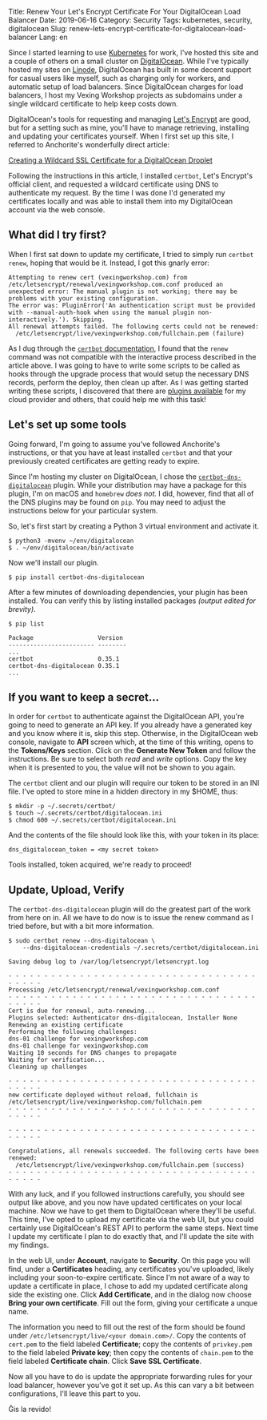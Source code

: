 Title: Renew Your Let's Encrypt Certificate For Your DigitalOcean Load Balancer
Date: 2019-06-16
Category: Security
Tags: kubernetes, security, digitalocean
Slug: renew-lets-encrypt-certificate-for-digitalocean-load-balancer
Lang: en

Since I started learning to use [Kubernetes](https://kubernetes.io) for work,
I've hosted this site and a couple of others on a small cluster on
[DigitalOcean](https://digitalocean.com). While I've typically hosted my sites
on [Linode](https://linode.com), DigitalOcean has built in some decent support
for casual users like myself, such as charging only for workers, and automatic
setup of load balancers. Since DigitalOcean charges for load balancers, I host
my Vexing Workshop projects as subdomains under a single wildcard certificate to
help keep costs down.

DigitalOcean's tools for requesting and managing [Let's Encrypt](https://letsencrypt.org)
are good, but for a setting such as mine, you'll have to manage retrieving,
installing and updating your certificates yourself. When I first set up this
site, I referred to Anchorite's wonderfully direct article:

[Creating a Wildcard SSL Certificate for a DigitalOcean Droplet](https://www.stauber.org/index.php/2018/12/02/creating-a-wildcard-ssl-certificate-for-a-digitalocean-droplet/)

Following the instructions in this article, I installed `certbot`, Let's
Encrypt's official client, and requested a wildcard certificate using DNS to
authenticate my request. By the time I was done I'd generated my certificates
locally and was able to install them into my DigitalOcean account via the web
console.

## What did I try first?

When I first sat down to update my certificate, I tried to simply run `certbot
renew`, hoping that would be it. Instead, I got this gnarly error:

```shell
Attempting to renew cert (vexingworkshop.com) from /etc/letsencrypt/renewal/vexingworkshop.com.conf produced an unexpected error: The manual plugin is not working; there may be problems with your existing configuration.
The error was: PluginError('An authentication script must be provided with --manual-auth-hook when using the manual plugin non-interactively.'). Skipping.
All renewal attempts failed. The following certs could not be renewed:
  /etc/letsencrypt/live/vexingworkshop.com/fullchain.pem (failure)
```

As I dug through the [`certbot` documentation](https://certbot.eff.org/docs/), I
found that the `renew` command was not compatible with the interactive process
described in the article above. I was going to have to write some scripts to
be called as hooks through the upgrade process that would setup the necessary
DNS records, perform the deploy, then clean up after. As I was getting started
writing these scripts, I discovered that there are [plugins available](https://certbot.eff.org/docs/using.html#id15) for my cloud provider and others, that could help me with this task!


## Let's set up some tools

Going forward, I'm going to assume you've followed Anchorite's instructions, or
that you have at least installed `certbot` and that your previously created
certificates are getting ready to expire.

Since I'm hosting my cluster on DigitalOcean, I chose the
[`certbot-dns-digitalocean`](https://certbot-dns-digitalocean.readthedocs.io/en/stable/)
plugin. While your distribution may have a package for this plugin, I'm on macOS
and `homebrew` _does not._ I did, however, find that all of the DNS plugins may
be found on `pip`. You may need to adjust the instructions below for your
particular system.

So, let's first start by creating a Python 3 virtual environment and activate
it.

```shell
$ python3 -mvenv ~/env/digitalocean
$ . ~/env/digitalocean/bin/activate
```

Now we'll install our plugin.

```shell
$ pip install certbot-dns-digitalocean
```

After a few minutes of downloading dependencies, your plugin has been installed.
You can verify this by listing installed packages _(output edited for brevity)_.

```shell
$ pip list

Package                  Version 
------------------------ --------
...
certbot                  0.35.1  
certbot-dns-digitalocean 0.35.1  
...
```

## If you want to keep a secret...

In order for `certbot` to authenticate against the DigitalOcean API, you're
going to need to generate an API key. If you already have a generated key and
you know where it is, skip this step. Otherwise, in the DigitalOcean web
console, navigate to __API__ screen which, at the time of this writing, opens to
the __Tokens/Keys__ section. Click on the __Generate New Token__ and follow the
instructions. Be sure to select both _read_ and _write_ options. Copy the key
when it is presented to you, the value will not be shown to you again.

The `certbot` client and our plugin will require our token to be stored in an
INI file. I've opted to store mine in a hidden directory in my $HOME, thus:

```shell
$ mkdir -p ~/.secrets/certbot/
$ touch ~/.secrets/certbot/digitalocean.ini
$ chmod 600 ~/.secrets/certbot/digitalocean.ini
```

And the contents of the file should look like this, with your token in its
place:

```config
dns_digitalocean_token = <my secret token>
```

Tools installed, token acquired, we're ready to proceed!

## Update, Upload, Verify

The `certbot-dns-digitalocean` plugin will do the greatest part of the work from
here on in. All we have to do now is to issue the renew command as I tried
before, but with a bit more information.

```shell
$ sudo certbot renew --dns-digitalocean \
    --dns-digitalocean-credentials ~/.secrets/certbot/digitalocean.ini

Saving debug log to /var/log/letsencrypt/letsencrypt.log

- - - - - - - - - - - - - - - - - - - - - - - - - - - - - - - - - - - - - - - -
Processing /etc/letsencrypt/renewal/vexingworkshop.com.conf
- - - - - - - - - - - - - - - - - - - - - - - - - - - - - - - - - - - - - - - -
Cert is due for renewal, auto-renewing...
Plugins selected: Authenticator dns-digitalocean, Installer None
Renewing an existing certificate
Performing the following challenges:
dns-01 challenge for vexingworkshop.com
dns-01 challenge for vexingworkshop.com
Waiting 10 seconds for DNS changes to propagate
Waiting for verification...
Cleaning up challenges

- - - - - - - - - - - - - - - - - - - - - - - - - - - - - - - - - - - - - - - -
new certificate deployed without reload, fullchain is
/etc/letsencrypt/live/vexingworkshop.com/fullchain.pem
- - - - - - - - - - - - - - - - - - - - - - - - - - - - - - - - - - - - - - - -

- - - - - - - - - - - - - - - - - - - - - - - - - - - - - - - - - - - - - - - -

Congratulations, all renewals succeeded. The following certs have been renewed:
  /etc/letsencrypt/live/vexingworkshop.com/fullchain.pem (success)
- - - - - - - - - - - - - - - - - - - - - - - - - - - - - - - - - - - - - - - -
```

With any luck, and if you followed instructions carefully, you should see output
like above, and you now have updated certificates on your local machine. Now we
have to get them to DigitalOcean where they'll be useful. This time, I've opted
to upload my certificate via the web UI, but you could certainly use
DigitalOcean's REST API to perform the same steps. Next time I update my
certificate I plan to do exactly that, and I'll update the site with my
findings.

In the web UI, under __Account__, navigate to __Security__. On this page you
will find, under a __Certificates__ heading, any certificates you've uploaded,
likely including your soon-to-expire certificate. Since I'm not aware of a way
to update a certificate in place, I chose to add my updated certificate along
side the existing one. Click __Add Certificate__, and in the dialog now choose
__Bring your own certificate__. Fill out the form, giving your certificate a
unque name.

The information you need to fill out the rest of the form should be found under
`/etc/letsencrypt/live/<your domain.com>/`. Copy the contents of `cert.pem` to
the field labeled __Certificate__; copy the contents of `privkey.pem` to the
field labeled __Private key__; then copy the contents of `chain.pem` to the
field labeled __Certificate chain__. Click __Save SSL Certificate__.

Now all you have to do is update the appropriate forwarding rules for your load
balancer, however you've got it set up. As this can vary a bit between
configurations, I'll leave this part to you.

Ĝis la revido!
